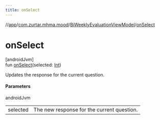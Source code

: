 ```yaml
---
title: onSelect
---
```

//[app](../../../index.html)/[com.zurtar.mhma.mood](../index.html)/[BiWeeklyEvaluationViewModel](index.html)/[onSelect](on-select.html)



# onSelect



[androidJvm]\
fun [onSelect](on-select.html)(selected: [Int](https://kotlinlang.org/api/core/kotlin-stdlib/kotlin/-int/index.html))



Updates the response for the current question.



#### Parameters


androidJvm

| | |
|---|---|
| selected | The new response for the current question. |



